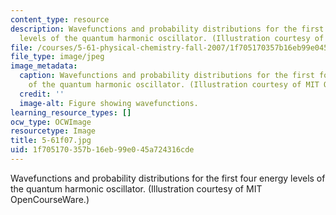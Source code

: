 ```yaml
---
content_type: resource
description: Wavefunctions and probability distributions for the first four energy
  levels of the quantum harmonic oscillator. (Illustration courtesy of MIT OpenCourseWare.)
file: /courses/5-61-physical-chemistry-fall-2007/1f705170357b16eb99e045a724316cde_5-61f07.jpg
file_type: image/jpeg
image_metadata:
  caption: Wavefunctions and probability distributions for the first four energy levels
    of the quantum harmonic oscillator. (Illustration courtesy of MIT OpenCourseWare.)
  credit: ''
  image-alt: Figure showing wavefunctions.
learning_resource_types: []
ocw_type: OCWImage
resourcetype: Image
title: 5-61f07.jpg
uid: 1f705170-357b-16eb-99e0-45a724316cde
---
```

Wavefunctions and probability distributions for the first four energy levels of the quantum harmonic oscillator. (Illustration courtesy of MIT OpenCourseWare.)

